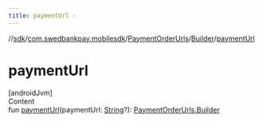 ```yaml
---
title: paymentUrl -
---
```

//[sdk](../../../../index)/[com.swedbankpay.mobilesdk](../../index)/[PaymentOrderUrls](../index)/[Builder](index)/[paymentUrl](payment-url)



# paymentUrl  
[androidJvm]  
Content  
fun [paymentUrl](payment-url)(paymentUrl: [String](https://kotlinlang.org/api/latest/jvm/stdlib/kotlin/-string/index.html)?): [PaymentOrderUrls.Builder](index)  



